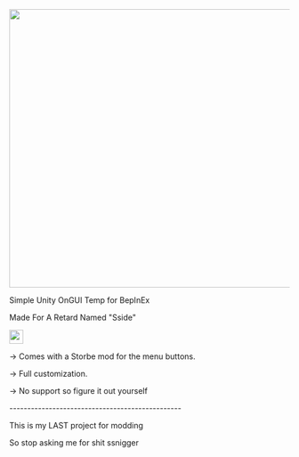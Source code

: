 <img src="https://files.catbox.moe/5lf25s.png" style=" width:1000px; height:500px;"/>
<p>Simple Unity OnGUI Temp for BepInEx</p>
<p>Made For A Retard Named "Sside"<p>
<img src="https://i.pinimg.com/474x/26/95/77/269577a403d70a63b3ce0fba30f9e5e3.jpg" style=" width:25px; height:25px;"/>

<p>-> Comes with a Storbe mod for the menu buttons.</p>
<p>-> Full customization.</p>
<p>-> No support so figure it out yourself </p>
<p>------------------------------------------------</p>
<p>This is my LAST project for modding</p>
<p>So stop asking me for shit ssnigger</p>
